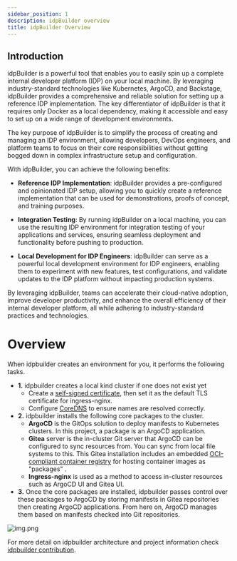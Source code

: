 ```yaml
---
sidebar_position: 1
description: idpBuilder overview
title: idpBuilder Overview
---
```


## Introduction
idpBuilder is a powerful tool that enables you to easily spin up a complete internal developer platform (IDP) on your local machine. By leveraging industry-standard technologies like Kubernetes, ArgoCD, and Backstage, idpBuilder provides a comprehensive and reliable solution for setting up a reference IDP implementation. The key differentiator of idpBuilder is that it requires only Docker as a local dependency, making it accessible and easy to set up on a wide range of development environments.

The key purpose of idpBuilder is to simplify the process of creating and managing an IDP environment, allowing developers, DevOps engineers, and platform teams to focus on their core responsibilities without getting bogged down in complex infrastructure setup and configuration.

With idpBuilder, you can achieve the following benefits:

* **Reference IDP Implementation**: idpBuilder provides a pre-configured and opinionated IDP setup, allowing you to quickly create a reference implementation that can be used for demonstrations, proofs of concept, and training purposes.

* **Integration Testing**: By running idpBuilder on a local machine, you can use the resulting IDP environment for integration testing of your applications and services, ensuring seamless deployment and functionality before pushing to production.

* **Local Development for IDP Engineers**: idpBuilder can serve as a powerful local development environment for IDP engineers, enabling them to experiment with new features, test configurations, and validate updates to the IDP platform without impacting production systems.

By leveraging idpBuilder, teams can accelerate their cloud-native adoption, improve developer productivity, and enhance the overall efficiency of their internal developer platform, all while adhering to industry-standard practices and technologies.

# Overview

When idpbuilder creates an environment for you, it performs the following tasks.

- **1.** idpbuilder creates a local kind cluster if one does not exist yet
  - Create a [self-signed certificate](./idpbuilder/how-it-works#self-signed-certificate), then set it as the default TLS certificate for ingress-nginx.
  - Configure [CoreDNS](./idpbuilder/how-it-works#dns-configuration) to ensure names are resolved correctly.
- **2.** idpbuilder installs the following core packages to the cluster.
  - **ArgoCD** is the GitOps solution to deploy manifests to Kubernetes clusters. In this project, a package is an ArgoCD application.
  - **Gitea** server is the in-cluster Git server that ArgoCD can be configured to sync resources from. You can sync from local file systems to this. This Gitea installation includes an embedded [OCI-compliant container registry](./idpbuilder/how-it-works/#local-oci-registry) for hosting container images as "packages" .
  - **Ingress-nginx** is used as a method to access in-cluster resources such as ArgoCD UI and Gitea UI.
- **3.** Once the core packages are installed, idpbuilder passes control over these packages to ArgoCD by storing manifests in Gitea repositories then creating ArgoCD applications. From here on, ArgoCD manages them based on manifests checked into Git repositories.

![img.png](./images/idpbuilder-basic.png)

For more detail on idpbuilder architecture and project information check [idpbuilder contribution](https://github.com/cnoe-io/idpbuilder/blob/main/CONTRIBUTING.md#architecture).